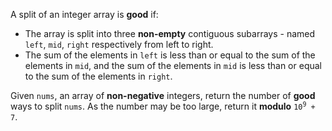 A split of an integer array is **good** if:

- The array is split into three **non-empty** contiguous subarrays - named `left`, `mid`, `right` respectively from left to right.
- The sum of the elements in `left` is less than or equal to the sum of the elements in `mid`, and the sum of the elements in `mid` is less than or equal to the sum of the elements in `right`.

Given `nums`, an array of **non-negative** integers, return the number of **good** ways to split `nums`. As the number may be too large, return it **modulo** <code>10<sup>9</sup> + 7</code>.